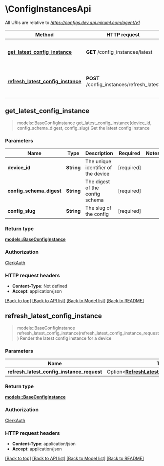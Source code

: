 # \ConfigInstancesApi

All URIs are relative to *https://configs.dev.api.miruml.com/agent/v1*

Method | HTTP request | Description
------------- | ------------- | -------------
[**get_latest_config_instance**](ConfigInstancesApi.md#get_latest_config_instance) | **GET** /config_instances/latest | Get the latest config instance
[**refresh_latest_config_instance**](ConfigInstancesApi.md#refresh_latest_config_instance) | **POST** /config_instances/refresh_latest | Render the latest config instance for a device



## get_latest_config_instance

> models::BaseConfigInstance get_latest_config_instance(device_id, config_schema_digest, config_slug)
Get the latest config instance

### Parameters


Name | Type | Description  | Required | Notes
------------- | ------------- | ------------- | ------------- | -------------
**device_id** | **String** | The unique identifier of the device | [required] |
**config_schema_digest** | **String** | The digest of the config schema | [required] |
**config_slug** | **String** | The slug of the config | [required] |

### Return type

[**models::BaseConfigInstance**](BaseConfigInstance.md)

### Authorization

[ClerkAuth](../README.md#ClerkAuth)

### HTTP request headers

- **Content-Type**: Not defined
- **Accept**: application/json

[[Back to top]](#) [[Back to API list]](../README.md#documentation-for-api-endpoints) [[Back to Model list]](../README.md#documentation-for-models) [[Back to README]](../README.md)


## refresh_latest_config_instance

> models::BaseConfigInstance refresh_latest_config_instance(refresh_latest_config_instance_request)
Render the latest config instance for a device

### Parameters


Name | Type | Description  | Required | Notes
------------- | ------------- | ------------- | ------------- | -------------
**refresh_latest_config_instance_request** | Option<[**RefreshLatestConfigInstanceRequest**](RefreshLatestConfigInstanceRequest.md)> |  |  |

### Return type

[**models::BaseConfigInstance**](BaseConfigInstance.md)

### Authorization

[ClerkAuth](../README.md#ClerkAuth)

### HTTP request headers

- **Content-Type**: application/json
- **Accept**: application/json

[[Back to top]](#) [[Back to API list]](../README.md#documentation-for-api-endpoints) [[Back to Model list]](../README.md#documentation-for-models) [[Back to README]](../README.md)

